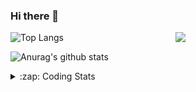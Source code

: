 ### Hi there 👋

<!--
**tao8687/tao8687** is a ✨ _special_ ✨ repository because its `README.md` (this file) appears on your GitHub profile.

Here are some ideas to get you started:

- 🔭 I’m currently working on ...
- 🌱 I’m currently learning ...
- 👯 I’m looking to collaborate on ...
- 🤔 I’m looking for help with ...
- 💬 Ask me about ...
- 📫 How to reach me: ...
- 😄 Pronouns: ...
- ⚡ Fun fact: ...
-->

<img align='right' src="https://media.giphy.com/media/M9gbBd9nbDrOTu1Mqx/giphy.gif" width="240">

  
![Top Langs](https://github-readme-stats.vercel.app/api/top-langs/?username=tao8687&layout=compact&title_color=23238E&text_color=A67D3D)

![Anurag's github stats](https://github-readme-stats.vercel.app/api?username=tao8687&show_icons=true&&text_color=A67D3D&title_color=23238E&show_icons=false&count_private=true&hide=stars)

<details>
  <summary>:zap: Coding Stats</summary>
  <br>
    
<!--START_SECTION:waka-->
![Code Time](http://img.shields.io/badge/Code%20Time-2%2C046%20hrs%203%20mins-blue)

![Profile Views](http://img.shields.io/badge/Profile%20Views-0-blue)

**🐱 My GitHub Data** 

> 📦 1.5 MB Used in GitHub's Storage 
 > 
> 🚫 Not Opted to Hire
 > 
> 📜 63 Public Repositories 
 > 
> 🔑 24 Private Repositories 
 > 
**I'm an Early 🐤** 

```text
🌞 Morning                1769 commits        ██████████████████████░░░   89.25 % 
🌆 Daytime                90 commits          █░░░░░░░░░░░░░░░░░░░░░░░░   04.54 % 
🌃 Evening                119 commits         ██░░░░░░░░░░░░░░░░░░░░░░░   06.00 % 
🌙 Night                  4 commits           ░░░░░░░░░░░░░░░░░░░░░░░░░   00.20 % 
```
📅 **I'm Most Productive on Wednesday** 

```text
Monday                   284 commits         ████░░░░░░░░░░░░░░░░░░░░░   14.33 % 
Tuesday                  270 commits         ███░░░░░░░░░░░░░░░░░░░░░░   13.62 % 
Wednesday                341 commits         ████░░░░░░░░░░░░░░░░░░░░░   17.20 % 
Thursday                 265 commits         ███░░░░░░░░░░░░░░░░░░░░░░   13.37 % 
Friday                   281 commits         ████░░░░░░░░░░░░░░░░░░░░░   14.18 % 
Saturday                 275 commits         ███░░░░░░░░░░░░░░░░░░░░░░   13.87 % 
Sunday                   266 commits         ███░░░░░░░░░░░░░░░░░░░░░░   13.42 % 
```


📊 **This Week I Spent My Time On** 

```text
🕑︎ Time Zone: Asia/Shanghai

💬 Programming Languages: 
C                        8 hrs               ██████████░░░░░░░░░░░░░░░   40.65 % 
CMake                    4 hrs 18 mins       █████░░░░░░░░░░░░░░░░░░░░   21.87 % 
Makefile                 3 hrs 40 mins       █████░░░░░░░░░░░░░░░░░░░░   18.66 % 
Markdown                 53 mins             █░░░░░░░░░░░░░░░░░░░░░░░░   04.52 % 
XML                      42 mins             █░░░░░░░░░░░░░░░░░░░░░░░░   03.59 % 

🔥 Editors: 
Cursor                   17 hrs 28 mins      ██████████████████████░░░   88.67 % 
VS Code                  2 hrs 13 mins       ███░░░░░░░░░░░░░░░░░░░░░░   11.33 % 

🐱‍💻 Projects: 
STM32F4-FreeRTOS         8 hrs 16 mins       ██████████░░░░░░░░░░░░░░░   41.99 % 
R20                      7 hrs 13 mins       █████████░░░░░░░░░░░░░░░░   36.68 % 
OpenCTR_H60V32_R20_1024_V1 hr 22 mins        ██░░░░░░░░░░░░░░░░░░░░░░░   06.99 % 
mode_control_server      48 mins             █░░░░░░░░░░░░░░░░░░░░░░░░   04.06 % 
BGC32                    41 mins             █░░░░░░░░░░░░░░░░░░░░░░░░   03.48 % 

💻 Operating System: 
Linux                    19 hrs 41 mins      █████████████████████████   100.00 % 
```

**I Mostly Code in C++** 

```text
C++                      11 repos            ████████░░░░░░░░░░░░░░░░░   33.33 % 
Python                   8 repos             ██████░░░░░░░░░░░░░░░░░░░   24.24 % 
JavaScript               2 repos             ██░░░░░░░░░░░░░░░░░░░░░░░   06.06 % 
Batchfile                1 repo              █░░░░░░░░░░░░░░░░░░░░░░░░   03.03 % 
HTML                     1 repo              █░░░░░░░░░░░░░░░░░░░░░░░░   03.03 % 
```



**Timeline**

![Lines of Code chart](https://raw.githubusercontent.com/tao8687/tao8687/master/assets/bar_graph.png)


 Last Updated on 15/06/2025 02:08:03 UTC
<!--END_SECTION:waka-->
</details>
